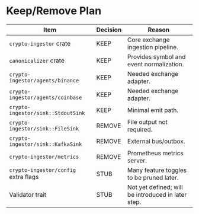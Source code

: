 # Keep/Remove Plan

| Item | Decision | Reason |
| --- | --- | --- |
| `crypto-ingestor` crate | KEEP | Core exchange ingestion pipeline. |
| `canonicalizer` crate | KEEP | Provides symbol and event normalization. |
| `crypto-ingestor/agents/binance` | KEEP | Needed exchange adapter. |
| `crypto-ingestor/agents/coinbase` | KEEP | Needed exchange adapter. |
| `crypto-ingestor/sink::StdoutSink` | KEEP | Minimal emit path. |
| `crypto-ingestor/sink::FileSink` | REMOVE | File output not required. |
| `crypto-ingestor/sink::KafkaSink` | REMOVE | External bus/outbox. |
| `crypto-ingestor/metrics` | REMOVE | Prometheus metrics server. |
| `crypto-ingestor/config` extra flags | STUB | Many feature toggles to be pruned later. |
| Validator trait | STUB | Not yet defined; will be introduced in later step. |
